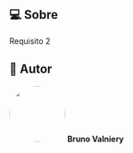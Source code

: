 ## 💻 Sobre

Requisito 2

## 🦸 Autor

 <img style="border-radius: 50%;" src="https://avatars.githubusercontent.com/u/8335305?s=460&u=203b39a74174bc1dbe279de61f5f9cb446447c2a&v=4" width="100px;" alt=""/>
 <b>Bruno Valniery</b>



